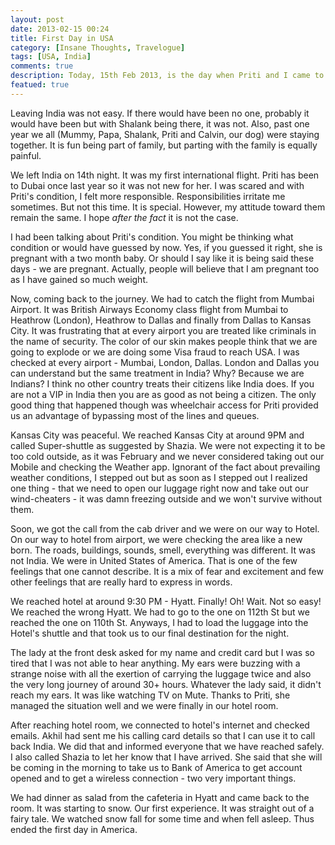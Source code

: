 ```yaml
---
layout: post  
date: 2013-02-15 00:24  
title: First Day in USA  
category: [Insane Thoughts, Travelogue]  
tags: [USA, India]
comments: true
description: Today, 15th Feb 2013, is the day when Priti and I came to The USA for the first time. How the first day went? 
featued: true
---  
```


   Leaving India was not easy. If there would have been no one, probably it would have been but with Shalank being there, 
   it was not. Also, past one year we all (Mummy, Papa, Shalank, Priti and Calvin, our dog) were staying together. 
   It is fun being part of family, but parting with the family is equally painful.
   
   We left India on 14th night. It was my first international flight. Priti has been to Dubai once last year so it was not new for her.
   I was scared and with Priti's condition, I felt more responsible. Responsibilities irritate me sometimes. But not this time.
   It is special. However, my attitude toward them remain the same. I hope *after the fact* it is not the case.
   
   I had been talking about Priti's condition. You might be thinking what condition or would have guessed by now. Yes, if you
   guessed it right, she is pregnant with a two month baby. Or should I say like it is being said these days - we are pregnant.
   Actually, people will believe that I am pregnant too as I have gained so much weight. 
   
   Now, coming back to the journey. We had to catch the flight from Mumbai Airport. It was British Airways Economy class flight 
   from Mumbai to Heathrow (London), Heathrow to Dallas and finally from Dallas to Kansas City. It was frustrating that at every airport
   you are treated like criminals in the name of security. The color of our skin makes people think that we are going to explode or we 
   are doing some Visa fraud to reach USA. I was checked at every airport - Mumbai, London, Dallas. London and Dallas you can understand but 
   the same treatment in India? Why? Because we are Indians? I think no other country treats their citizens like India does. If you are not a VIP in 
   India then you are as good as not being a citizen. The only good thing that happened though was wheelchair access for Priti provided us an advantage 
   of bypassing most of the lines and queues.
   
   Kansas City was peaceful. We reached Kansas City at around 9PM and called Super-shuttle as suggested by Shazia. We were not expecting it to be too cold outside, 
   as it was February and we never considered taking out our Mobile and checking the Weather app. Ignorant of the fact about prevailing weather conditions, I stepped out but as soon as I stepped out
   I realized one thing - that we need to open our luggage right now and take out our wind-cheaters - it was damn freezing outside and we won't survive without them.
    
   Soon, we got the call from the cab driver and we were on our way to Hotel. On our way to hotel from airport, we were checking the area like a new born. The roads, buildings, sounds, smell, everything was different.
   It was not India. We were in United States of America. That is one of the few feelings that one cannot describe. It is a mix of fear and excitement
   and few other feelings that are really hard to express in words.
      
   We reached hotel at around 9:30 PM - Hyatt. Finally! Oh! Wait. Not so easy! We reached the
   wrong Hyatt. We had to go to the one on 112th St but we reached the one on 110th St. Anyways, I had to load the luggage into the Hotel's
   shuttle and that took us to our final destination for the night. 
   
   The lady at the front desk asked for my name and credit card but I was so tired that I was not able to hear anything. My ears were buzzing with a strange noise with all the exertion of 
   carrying the luggage twice and also the very long journey of around 30+ hours. Whatever the lady said, it didn't reach my ears. It was like watching TV on Mute. 
   Thanks to Priti, she managed the situation well and we were finally in our hotel room.
   
   After reaching hotel room, we connected to hotel's internet and checked emails. Akhil had sent me his calling card details so that I can use it 
   to call back India. We did that and informed everyone that we have reached safely. I also called Shazia to let her know that
   I have arrived. She said that she will be coming in the morning to take us to Bank of America to get account opened and
   to get a wireless connection - two very important things.
   
   We had dinner as salad from the cafeteria in Hyatt and came back to the room. It was starting to snow. Our first experience. It was
   straight out of a fairy tale. We watched snow fall for some time and when fell asleep. Thus ended the first day in America. 
    
